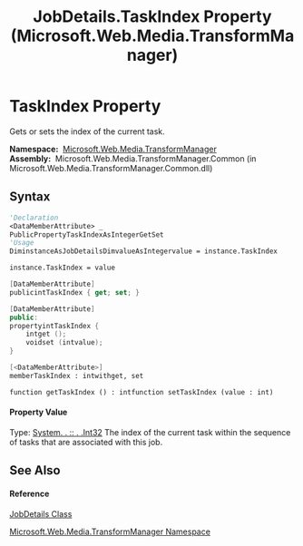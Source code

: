 ﻿---
title: JobDetails.TaskIndex Property  (Microsoft.Web.Media.TransformManager)
TOCTitle: TaskIndex Property
ms:assetid: P:Microsoft.Web.Media.TransformManager.JobDetails.TaskIndex
ms:mtpsurl: https://msdn.microsoft.com/en-us/library/microsoft.web.media.transformmanager.jobdetails.taskindex(v=VS.90)
ms:contentKeyID: 35521118
ms.date: 06/14/2012
mtps_version: v=VS.90
f1_keywords:
- Microsoft.Web.Media.TransformManager.JobDetails.get_TaskIndex
- Microsoft.Web.Media.TransformManager.JobDetails.TaskIndex
- Microsoft.Web.Media.TransformManager.JobDetails.set_TaskIndex
dev_langs:
- CSharp
- JScript
- VB
- FSharp
- c++
api_location:
- Microsoft.Web.Media.TransformManager.Common.dll
api_name:
- Microsoft.Web.Media.TransformManager.JobDetails.get_TaskIndex
- Microsoft.Web.Media.TransformManager.JobDetails.set_TaskIndex
- Microsoft.Web.Media.TransformManager.JobDetails.TaskIndex
api_type:
- Managed
topic_type:
- apiref
- kbSyntax
product_family_name: VS
ROBOTS: INDEX,FOLLOW
---

# TaskIndex Property

Gets or sets the index of the current task.

**Namespace:**  [Microsoft.Web.Media.TransformManager](microsoft-web-media-transformmanager-namespace.md)  
**Assembly:**  Microsoft.Web.Media.TransformManager.Common (in Microsoft.Web.Media.TransformManager.Common.dll)

## Syntax

``` vb
'Declaration
<DataMemberAttribute> _
PublicPropertyTaskIndexAsIntegerGetSet
'Usage
DiminstanceAsJobDetailsDimvalueAsIntegervalue = instance.TaskIndex

instance.TaskIndex = value
```

``` csharp
[DataMemberAttribute]
publicintTaskIndex { get; set; }
```

``` c++
[DataMemberAttribute]
public:
propertyintTaskIndex {
    intget ();
    voidset (intvalue);
}
```

``` fsharp
[<DataMemberAttribute>]
memberTaskIndex : intwithget, set
```

``` jscript
function getTaskIndex () : intfunction setTaskIndex (value : int)
```

#### Property Value

Type: [System. . :: . .Int32](https://msdn.microsoft.com/en-us/library/td2s409d\(v=vs.90\))  
The index of the current task within the sequence of tasks that are associated with this job.  

## See Also

#### Reference

[JobDetails Class](jobdetails-class-microsoft-web-media-transformmanager.md)

[Microsoft.Web.Media.TransformManager Namespace](microsoft-web-media-transformmanager-namespace.md)

